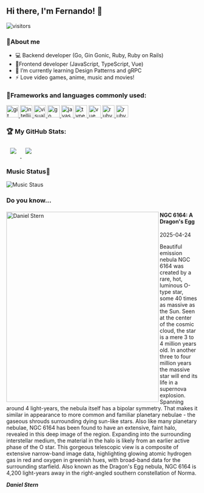 ## Hi there, I'm Fernando! 👋

![visitors](https://visitor-badge.laobi.icu/badge?page_id=ferch5003.ferch5003)

### 💬About me

- 💻 Backend developer (Go, Gin Gonic, Ruby, Ruby on Rails)
- 🎨Frontend developer (JavaScript, TypeScript, Vue)
- 🌱 I’m currently learning Design Patterns and gRPC
- ⚡ Love video games, anime, music and movies!

### 👾Frameworks and languages commonly used:

<a target="_blank" href="https://icons8.com/icon/20906/git">
    <img src="https://img.icons8.com/color/48/null/git.png" alt="git" width="32" height="32" />
</a>
<a target="_blank" href="https://icons8.com/icon/61466/intellij-idea">
    <img src="https://img.icons8.com/color/48/null/intellij-idea.png" alt="intellijieda" width="32" height="32" />
</a>
<a target="_blank" href="https://icons8.com/icon/9OGIyU8hrxW5/visual-studio-code-2019">
    <img src="https://img.icons8.com/color/48/null/visual-studio-code-2019.png" alt="visualstudiocode" width="32" height="32" />
</a>
<a target="_blank" href="https://icons8.com/icon/44442/golang">
    <img src="https://img.icons8.com/color/48/null/golang.png" alt="go" width="32" height="32" />
</a>
<a target="_blank" href="https://icons8.com/icon/108784/javascript">
    <img src="https://img.icons8.com/color/48/null/javascript--v1.png" alt="javascript" width="32" height="32" />
</a>
<a target="_blank" href="https://icons8.com/icon/uJM6fQYqDaZK/typescript">
    <img src="https://img.icons8.com/color/48/null/typescript.png" alt="typescript" width="32" height="32" />
</a>
<a target="_blank" href="https://icons8.com/icon/rY6agKizO9eb/vue-js">
    <img src="https://img.icons8.com/color/48/null/vue-js.png" alt="vue" width="32" height="32" />
</a>
<a target="_blank" href="https://icons8.com/icon/e2hIFBAN6UIe/ruby-programming-language">
    <img src="https://img.icons8.com/fluency/48/null/ruby-programming-language.png" alt="ruby" width="32" height="32" />
</a>
<a target="_blank" href="https://icons8.com/icon/ZMFmFsekpKfY/ruby-on-rails">
    <img src="https://img.icons8.com/windows/32/null/ruby-on-rails.png" alt="ruby on rails" width="32" height="32" />
</a>

### 🏆 My GitHub Stats:

<!--
![GitHub stats](https://github-readme-stats.vercel.app/api?username=ferch5003&show_icons=true&theme=tokyonight)
![Top Langs](https://github-readme-stats.vercel.app/api/top-langs/?username=ferch5003&theme=tokyonight)
-->
<div style="display: block;">
    <a href="https://github-readme-stats.vercel.app/api?username=ferch5003&show_icons=true&theme=tokyonight">
      <img style="padding: 10px;" src="https://github-readme-stats.vercel.app/api?username=ferch5003&show_icons=true&theme=tokyonight" />
    </a>
    <a href="https://github-readme-stats.vercel.app/api/top-langs/?username=ferch5003&theme=tokyonight">
      <img style="padding: 10px;" src="https://github-readme-stats.vercel.app/api/top-langs/?username=ferch5003&theme=tokyonight" />
    </a>
</div>

### Music Status🎵
![Music Staus](https://mut.functional-web.xyz/spotify/track-to-show)

### Do you know...

<div>
    <a href="https://apod.nasa.gov/apod/image/2504/NGC_6164_r4_1024.jpg">
        <img align="left" src="https://apod.nasa.gov/apod/image/2504/NGC_6164_r4_1024.jpg" width="400" height="500" alt="Daniel Stern">
    </a>
    <div>
        <h4>NGC 6164: A Dragon's Egg</h4>
        <time>2025-04-24</time>
        <p>Beautiful emission nebula NGC 6164 was created by a rare, hot, luminous O-type star, some 40 times as massive as the Sun. Seen at the center of the cosmic cloud, the star is a mere 3 to 4 million years old. In another three to four million years the massive star will end its life in a supernova explosion. Spanning around 4 light-years, the nebula itself has a bipolar symmetry. That makes it similar in appearance to more common and familiar planetary nebulae - the gaseous shrouds surrounding dying sun-like stars. Also like many planetary nebulae, NGC 6164 has been found to have an extensive, faint halo, revealed in this deep image of the region. Expanding into the surrounding interstellar medium, the material in the halo is likely from an earlier active phase of the O star. This gorgeous telescopic view is a composite of extensive narrow-band image data, highlighting glowing atomic hydrogen gas in red and oxygen in greenish hues, with broad-band data for the surrounding starfield. Also known as the Dragon's Egg nebula, NGC 6164 is 4,200 light-years away in the right-angled southern constellation of Norma.</p>
        <strong><em>Daniel Stern</em></strong>
    </div>
</div>
